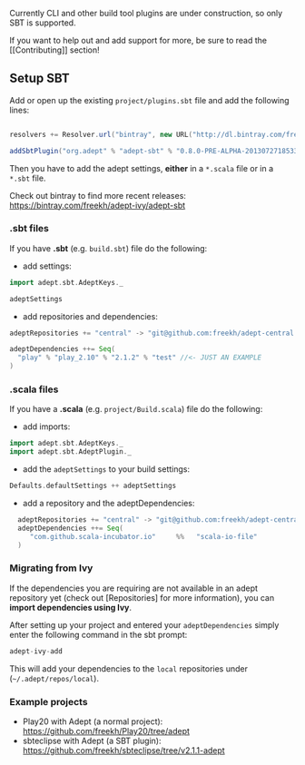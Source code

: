 Currently CLI and other build tool plugins are under construction, so only SBT is supported.

If you want to help out and add support for more, be sure to read the [[Contributing]] section!

## Setup SBT
Add or open up the existing `project/plugins.sbt` file and add the following lines:

```scala

resolvers += Resolver.url("bintray", new URL("http://dl.bintray.com/freekh/adept-ivy"))(Resolver.ivyStylePatterns)

addSbtPlugin("org.adept" % "adept-sbt" % "0.8.0-PRE-ALPHA-20130727185333")
```

Then you have to add the adept settings, **either** in a `*.scala` file or in a `*.sbt` file.

Check out bintray to find more recent releases: https://bintray.com/freekh/adept-ivy/adept-sbt

### .sbt files
If you have **.sbt** (e.g. `build.sbt`) file do the following:
- add settings:
```scala
import adept.sbt.AdeptKeys._

adeptSettings
```
- add repositories and dependencies:
```scala
adeptRepositories += "central" -> "git@github.com:freekh/adept-central.git" //<- JUST AN EXAMPLE

adeptDependencies ++= Seq(
  "play" % "play_2.10" % "2.1.2" % "test" //<- JUST AN EXAMPLE
)
```

### .scala files
If you have a **.scala** (e.g. `project/Build.scala`) file do the following:
- add imports:
```scala
import adept.sbt.AdeptKeys._
import adept.sbt.AdeptPlugin._
```
- add the `adeptSettings` to your build settings:
```scala
Defaults.defaultSettings ++ adeptSettings
```
- add a repository and the adeptDependencies:
```scala
  adeptRepositories += "central" -> "git@github.com:freekh/adept-central.git" //<- JUST AN EXAMPLE
  adeptDependencies ++= Seq(
     "com.github.scala-incubator.io"     %%   "scala-io-file"            %   "0.4.1" exclude("javax.transaction", "jta") //<- JUST AN EXAMPLE
  )
```

### Migrating from Ivy
If the dependencies you are requiring are not available in an adept repository yet (check out [Repositories] for more information), you can **import dependencies using Ivy**.

After setting up your project and entered your `adeptDependencies` simply enter the following command in the sbt prompt:
```scala
adept-ivy-add
```

This will add your dependencies to the `local` repositories under (`~/.adept/repos/local`).


### Example projects
- Play20 with Adept (a normal project): https://github.com/freekh/Play20/tree/adept
- sbteclipse with Adept (a SBT plugin): https://github.com/freekh/sbteclipse/tree/v2.1.1-adept